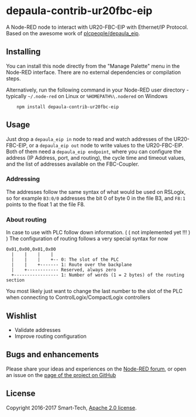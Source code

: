 # depaula-contrib-ur20fbc-eip

A Node-RED node to interact with UR20-FBC-EIP with Ethernet/IP Protocol.
Based on the awesome work of [plcpeople/depaula_eip](https://github.com/plcpeople/depaula_eip).


## Installing

You can install this node directly from the "Manage Palette" menu in the Node-RED interface. There are no external dependencies or compilation steps.

Alternatively, run the following command in your Node-RED user directory - typically `~/.node-red` on Linux or `%HOMEPATH%\.nodered` on Windows

        npm install depaula-contrib-ur20fbc-eip


## Usage

Just drop a `depaula_eip in` node to read and watch addresses of the UR20-FBC-EIP, or a `depaula_eip out` node to write values to the UR20-FBC-EIP. Both of them need a `depaula_eip endpoint`, where you can configure the address  (IP Address, port, and routing), the cycle time and timeout values, and the list of addresses available on the FBC-Coupler.


### Addressing

The addresses follow the same syntax of what would be used on RSLogix, so for example `B3:0/0` addresses the bit 0 of byte 0 in the file B3, and `F8:1` points to the float 1 at the file F8.


### About routing
In case to use with PLC follow down information.  ( ( not implemented yet !!! ) ) 
The configuration of routing follows a very special syntax for now

    0x01,0x00,0x01,0x00
      |    |    |    |
      |    |    |    +-- 0: The slot of the PLC
      |    |    +------- 1: Route over the backplane
      |    +------------ Reserved, always zero
      +----------------- 1: Number of words (1 = 2 bytes) of the routing section

You most likely just want to change the last number to the slot of the PLC when connecting to ControlLogix/CompactLogix controllers


## Wishlist
- Validate addresses
- Improve routing configuration


## Bugs and enhancements

Please share your ideas and experiences on the [Node-RED forum](https://discourse.nodered.org/), or open an issue on the [page of the project on GitHub](https://github.com/netsmarttech/node-red-contrib-pccc)


## License

Copyright 2016-2017 Smart-Tech, [Apache 2.0 license](LICENSE).
